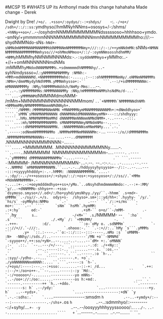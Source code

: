 #MCSP 15
#WHATS UP its AnthonyI made this change hahahaha
Made change - Derek

Dwight by Dre!
                           `/+o/.
                       .+sso+/:oydyo/:-:+shdys/    `-:.     `-/+o+/`
                 `/sdh+/::/::ss:`ymdhyso//hmMNyhNNms+ososys+/-:/shms/`
                .+hNNy++oo+/.`.--/osyhdmNNMMMMMMMMMNdsssssoso+hhhhsoo+ymdo.
              -smNy/+ymmmmmNNNNMNMMMMMNNNmmNMMMMMMMMMho:///:--shydNMMNdo-sNs`
            -hNd+-sNMNdmNMMMNNNMNNNMMMddNMMNNmNMMMMMMNmy+///::/:-:/++ymNNdmMN:
          `sNMs`+NMNNNMMMMNNNMMMMMMNmhyso///+ohMmoNMmoo+/::/-:oymNNmsosshdhmMM/
         +NMMy`hMMMhyNMNMMNNNMds:-.`-:syddmNMMmyo`+yMMho:..-+//++omMNNNNNNNmdNMs
       :mMMMh`yMNdodNNNMNMMMs.+sdmmmmmdhNMMMNhy/..`-syhNmdyssso+/.`:yNMMMMNMNMMMy
      :NMNh:-+MMh+mdNNNNNMd.+NNMMMMMMMMmho:-......:--::ohNMMMMMMNmNy/.oNMNmNMNMMMs
     :NMm+/dmmMNydyhNdhMMN.yMMNmhysso+:-``        ```.--:/+sdMMMMMNNNm:-mMNNNNMMMMy
    :NMy/hNMMMMmNddsh/NmMy-Mms:..`.--.`                ``..-.:yNMMMMNMNs:NMMMNNNNMMy
   :NNy/mMMMMMMmNMMshsNdMo/d-...``                       ```...-yMMMNNMd`NMMNMdmoNMM-
  /mMm+NMNNMMNMNNNNNNNNMMmom/                              ```..`+NMMMMh`NMMMMNNdhNMh
 +NMMmmMNyNMNMMMMMNmmmNMdNNyh+.                             ``````/NMMM::MMMMNMNNmNMN
+MNNMMMNymMNNMMMNNNNNMh+:+dNmddhyoo+`                        ````.`sMMN`sMNNMNNMNNNNN
dNNNMNNddMNNNNNNmymMN+---::/shdhyyy:                         `````..hMo.NMNMNMMMNmMMd
dNNNMMNmNNNmmNMNdNMM+.-..----.-:::.                          ````...:mh/NMMMNMMMNNMMh
sMNNMMNMNNmyNMNdmNMo--.....                                  ``...---:dNMNMMNMMNNNMMN.
:NNNMMMNNNsmMNmMNMy...`.-.`                                    `.-----:odNmmNMMMMMNMMo
.NMMMmMMMNmMNNNNMm:-.```..                                       ``-----:/o//dMMMNMMMm
.NMMMNMMNMMNMNNNNs--.``...                                         `....---..dMNMMMMM`
.NNMMNNNNNMMMNNNN:-...`...                                          ```.....`+MMMMMMM.
.MNNNNNNNMMMMMNNy.......-.`                                         ``..---.`.NMMMMMM`
`NMNMMNNNMMNMMMm-...`.-----.`                                        ``.-----.`yMMMMMd
 dMMMNNNNMMNNMMo`-....----..`          ``                      `.`` ```.------`:MMMMM-
 /MMNMNNNMMNMMN-`.`..-.--.` `--..-:-.-.``..``               ```.-......--.----..NMMMd
 `mMNMNNMMMNNMN.``...-.-../hddyysyhysyyso+--/::-..--...----:::+syyyyhhdddy+:-.-.hMMM:
  :NNNNNNMMMMMN.`....--.:dy/:-.-/+++ososss+/:+shyo/::/:+os+:+syosyoso+/://ss//.`+MMm
   +MdmNNMNMMMN+.--....:+-.-:+ooymdddmdhyo++ss+/yMo.`..oNsyhdhmdmmmmNmdo:-.--:+-:MM/
  `y/..-+dNNMMMo-shhyo++--+sso-`dsymoso.smyso+//.od+/:/ho+yyhd/ymsNhyy./yy/``.-hhmm`
  .s+md+- oMMMm``.-/sy//-.+/s.  odys+s-  /shyso+.sm+:::yd/hh+:`.hyyhy- `/y/.` `hs/s`
  -oyMNyhs:NMMo     `.-`         .---` ``.`/::+s/ms````-mo+:`````.--` ````     `sNm`
  `hsMh`.hymMM:       `-         `          .:+:hy`     od:-`                  .+sM-``
   o+o/``-/mMM-        .-                ``.```hy`       s.`.`                 -/+M+``
   .s `./NMMMM-         --            ````  `:ho`        .s`  ```             ./.+My`
    /: `+MMdMM/          -.  `       `   ..+++-           :d/.             ``:o-`oMy
     o. .sdNMMm`            `--:://+//.`-///:.           `.ohooo:-.`` `.-:+//:..`hMy
     `s```.yMMMs                  ```     .y+  `::.:----.-``o:-::/:::--:::-----..mMo
      :s` `oMNMN-                         :N+  -NNhy/:/sds./:..----------------`/MN
        +o``-NMNMd`                      `-syyoo++/.++:so/+yN+..--....-..-....--`dM+
        +:.`oMNNN`                     .:-` `.::.` `--..---/+/---.```........-.:d:
         ./++Ny::`                   `--`          .--..-----::-..```......---.s.
           `:os.--`                  .`            `.. ``.------.`.```..-----.:o
             `h-..`                 ``        .:syy/-/ydho-.--...`````.------.+.
              +o`.`                        ./ymNNNNNNNmmNNNh:....``.```.-----:s
              `h-`.                    -/+oyo/:----:---.--:+sso:........--::-+:
               /d...                 `.++:  -:--/+:/oo+o++-.``--.....-----:-:y
               `Md:.`                ``     `-:/+ooooo+/-........-----------yo
                mNNs-`                     `..-/oo+://:/oo:......----------os
                h:+md:.                  ...``.`         `------.---------++
               `h..-+ddo.`                            ``.----------------s:
                h` .--/ydy:`                   `...--------------------+y.
                h`   ..--+yds+.`               `....----------------:+dN`
               `y      `.-.-:sdhs:.`    `...````..----------------:smsdm
               `h         .--..-+ymdy+/:----:----------------.-/shs+.`os
               `h           `..--..:sdmmhyo/::----------::/+syhy/....`+-
               -y              `..--..--/oosyyyhhhyyyssoooo/:.`...`.` /-
               `.                  `..--.......................````   +`
                                      `...------..-.........``
                                          ``..-.--........``
                                               ```..